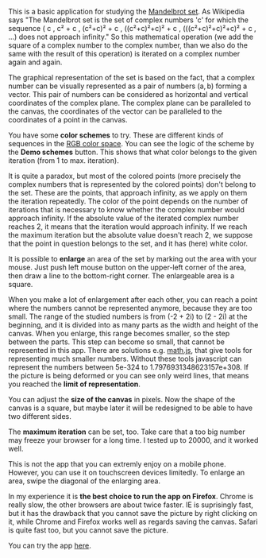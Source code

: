 <p>This is a basic application for studying the <a href="http://en.wikipedia.org/wiki/Mandelbrot_set">Mandelbrot set</a>. As Wikipedia says "The Mandelbrot set is the set of complex numbers 'c' for which the sequence ( c , c² + c , (c²+c)² + c , ((c²+c)²+c)² + c , (((c²+c)²+c)²+c)² + c , ...) does not approach infinity." So this mathematical operation (we add the square of a complex number to the complex number, than we also do the same with the result of this operation) is iterated on a complex number again and again.</p> 

<p>The graphical representation of the set is based on the fact, that a complex number can be visually represented as a pair of numbers (a, b) forming a vector. This pair of numbers can be considered as horizontal and vertical coordinates of the complex plane. The complex plane can be paralleled to the canvas, the coordinates of the vector can be paralleled to the coordinates of a point in the canvas.</p>

<p>You have some <strong>color schemes</strong> to try. These are different kinds of sequences in the <a href="http://en.wikipedia.org/wiki/RGB_color_space">RGB color space</a>. You can see the logic of the scheme by the <strong>Demo schemes</strong> button. This shows that what color belongs to the given iteration (from 1 to max. iteration).</p>

<p>It is quite a paradox, but most of the colored points (more precisely the complex numbers that is represented by the colored points) don't belong to the set. These are the points, that approach infinity, as we apply on them the iteration repeatedly. The color of the point depends on the number of iterations that is necessary to know whether the complex number would approach infinity. If the absolute value of the iterated complex number reaches 2, it means that the iteration would approach infinity. If we reach the maximum iteration but the absolute value doesn't reach 2, we suppose that the point in question belongs to the set, and it has (here) white color.</p>

<p>It is possible to <strong>enlarge</strong> an area of the set by marking out the area with your mouse. Just push left mouse button on the upper-left corner of the area, then draw a line to the bottom-right corner. The enlargeable area is a square.</p>

<p>When you make a lot of enlargement after each other, you can reach a point where the numbers cannot be represented anymore, because they are too small. The range of the studied numbers is from (-2 + 2i) to (2 - 2i) at the beginning, and it is divided into as many parts as the width and height of the canvas. When you enlarge, this range becomes smaller, so the step between the parts. This step can become so small, that cannot be represented in this app. There are solutions e.g. <a href="http://mathjs.org/">math.js</a>, that give tools for representing much smaller numbers. Without these tools javascript can represent the numbers between 5e-324 to 1.7976931348623157e+308. If the picture is being deformed or you can see only weird lines, that means you reached the <strong>limit of representation</strong>.</p>

<p>You can adjust the <strong>size of the canvas</strong> in pixels. Now the shape of the canvas is a square, but maybe later it will be redesigned to be able to have two different sides.</p>

<p>The <strong>maximum iteration</strong> can be set, too. Take care that a too big number may freeze your browser for a long time. I tested up to 20000, and it worked well.</p>

<p>This is not the app that you can extremly enjoy on a mobile phone. However, you can use it on touchscreen devices limitedly. To enlarge an area, swipe the diagonal of the enlarging area.</p>

<p>In my experience it is <strong>the best choice to run the app on Firefox</strong>. Chrome is really slow, the other browsers are about twice faster. IE is suprisingly fast, but it has the drawback that you cannot save the picture by right clicking on it, while Chrome and Firefox works well as regards saving the canvas. Safari is quite fast too, but you cannot save the picture.</p>

<p>You can try the app <a href="http://mandel.tompascall.com/">here</a>.</p>
